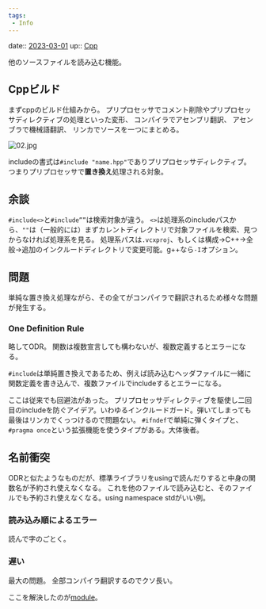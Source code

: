 ```yaml
---
tags:
 - Info
---
```


date:: [2023-03-01](/Daily_Note/2023-03-01.md)
up:: [Cpp](../Bar/Program/Cpp.md)

他のソースファイルを読み込む機能。

## Cppビルド

まずcppのビルド仕組みから。
プリプロセッサでコメント削除やプリプロセッサディレクティブの処理といった変形、
コンパイラでアセンブリ翻訳、
アセンブラで機械語翻訳、
リンカでソースを一つにまとめる。

![02.jpg](https://i1.wp.com/logicalbeat.jp/wp01/wp-content/uploads/2020/11/02.jpg?resize=768%2C255&ssl=1)

includeの書式は`#include "name.hpp"`でありプリプロセッサディレクティブ。
つまりプリプロセッサで**置き換え**処理される対象。

## 余談
`#include<>`と`#include””`は検索対象が違う。
`<>`は処理系のincludeパスから、`""`は（一般的には）まずカレントディレクトリで対象ファイルを検索、見つからなければ処理系を見る。
処理系パスは`.vcxproj`、もしくは構成→C++→全般→追加のインクルードディレクトリで変更可能。g++なら`-I`オプション。

## 問題
単純な置き換え処理ながら、その全てがコンパイラで翻訳されるため様々な問題が発生する。

### One Definition Rule
略してODR。
関数は複数宣言しても構わないが、複数定義するとエラーになる。

`#include`は単純置き換えであるため、例えば読み込むヘッダファイルに一緒に関数定義を書き込んで、複数ファイルでincludeするとエラーになる。

ここは従来でも回避法があった。
プリプロセッサディレクティブを駆使し二回目のincludeを防ぐアイデア。いわゆるインクルードガード。弾いてしまっても最後はリンカでくっつけるので問題ない。
`#ifndef`で単純に弾くタイプと、`#pragma once`という拡張機能を使うタイプがある。大体後者。

## 名前衝突
ODRと似たようなものだが、標準ライブラリをusingで読んだりすると中身の関数名が予約され使えなくなる。
これを他のファイルで読み込むと、そのファイルでも予約され使えなくなる。using namespace stdがいい例。

### 読み込み順によるエラー
読んで字のごとく。

### 遅い
最大の問題。
全部コンパイラ翻訳するのでクソ長い。


ここを解決したのが[module](Cpp%20module.md)。
